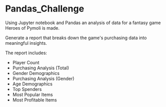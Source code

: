 # Pandas_Challenge
Using Jupyter notebook and Pandas an analysis of data for a fantasy game Heroes of Pymoli is made.

Generate a report that breaks down the game's purchasing data into meaningful insights.

The report includes:
* Player Count
* Purchasing Analysis (Total)
* Gender Demographics
* Purchasing Analysis (Gender)
* Age Demographics
* Top Spenders
* Most Popular Items
* Most Profitable Items

